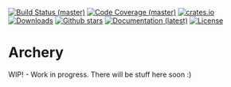[![Build Status (master)](https://travis-ci.org/orium/archery.svg?branch=master)](https://travis-ci.org/orium/archery)
[![Code Coverage (master)](https://codecov.io/gh/orium/archery/branch/master/graph/badge.svg)](https://codecov.io/gh/orium/archery)
[![crates.io](https://img.shields.io/crates/v/archery.svg)](https://crates.io/crates/archery)
[![Downloads](https://img.shields.io/crates/d/archery.svg)](https://crates.io/crates/archery)
[![Github stars](https://img.shields.io/github/stars/orium/archery.svg?logo=github)](https://github.com/orium/archery/stargazers)
[![Documentation (latest)](https://docs.rs/archery/badge.svg)](https://docs.rs/archery/)
[![License](https://img.shields.io/crates/l/archery.svg)](./LICENSE.md)

# Archery

WIP! - Work in progress.  There will be stuff here soon :)
